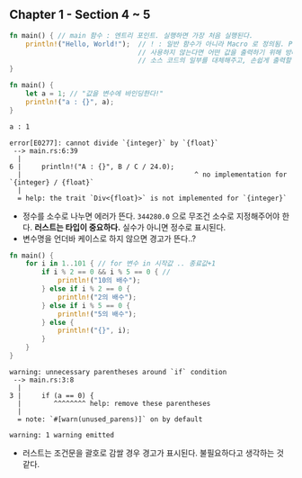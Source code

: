 ## Chapter 1 - Section 4 ~ 5

```rust
fn main() { // main 함수 : 엔트리 포인트. 실행하면 가장 처음 실행된다.
    println!("Hello, World!");  // ! : 일반 함수가 아니라 Macro 로 정의됨. Preprocess 기능을 한다.
                                // 사용하지 않는다면 어떤 값을 출력하기 위해 방대한 코드를 작성해야 한다.
                                // 소스 코드의 일부를 대체해주고, 손쉽게 출력할 수 있다.
}
```

```rust
fn main() {
    let a = 1; // "값을 변수에 바인딩한다!"
    println!("a : {}", a);
}
```
```bash
a : 1
```

```
error[E0277]: cannot divide `{integer}` by `{float}`
 --> main.rs:6:39
  |
6 |     println!("A : {}", B / C / 24.0);
  |                                           ^ no implementation for `{integer} / {float}`
  |
  = help: the trait `Div<{float}>` is not implemented for `{integer}`
```

- 정수를 소수로 나누면 에러가 뜬다. `344280.0` 으로 무조건 소수로 지정해주어야 한다. **러스트는 타입이 중요하다.** 실수가 아니면 정수로 표시된다. 
- 변수명을 언더바 케이스로 하지 않으면 경고가 뜬다..?

```rust
fn main() {
    for i in 1..101 { // for 변수 in 시작값 .. 종료값+1 
        if i % 2 == 0 && i % 5 == 0 { // 
            println!("10의 배수");
        } else if i % 2 == 0 {
            println!("2의 배수");
        } else if i % 5 == 0 {
            println!("5의 배수");
        } else {
            println!("{}", i);
        }
    }
}
```

```
warning: unnecessary parentheses around `if` condition
 --> main.rs:3:8
  |
3 |     if (a == 0) {
  |        ^^^^^^^^ help: remove these parentheses
  |
  = note: `#[warn(unused_parens)]` on by default

warning: 1 warning emitted
```

- 러스트는 조건문을 괄호로 감쌀 경우 경고가 표시된다. 불필요하다고 생각하는 것 같다.
